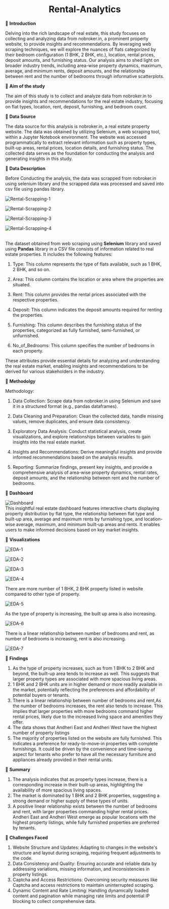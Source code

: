 <h1 align="center" >Rental-Analytics</h1>
                                              
🔘 **Introduction**

Delving into the rich landscape of real estate, this study focuses on collecting and analyzing data from nobroker.in, a prominent property website, to provide insights and recommendations. By leveraging web scraping techniques, we will explore the nuances of flats categorized by their bedroom configuration (1 BHK, 2 BHK, etc.), location, rental prices, deposit amounts, and furnishing status. Our analysis aims to shed light on broader industry trends, including area-wise property dynamics, maximum, average, and minimum rents, deposit amounts, and the relationship between rent and the number of bedrooms through informative scatterplots.

🔘 **Aim of the study**

The aim of this study is to collect and analyze data from nobroker.in to provide insights and recommendations for the real estate industry, focusing on flat types, location, rent, deposit, furnishing, and bedroom count.

🔘 **Data Source**

The data source for this analysis is nobroker.in, a real estate property website. The data was obtained by utilizing Selenium, a web scraping tool, within a Jupyter Notebook environment. The website was accessed programmatically to extract relevant information such as property types, built-up areas, rental prices, location details, and furnishing status. The collected data serves as the foundation for conducting the analysis and generating insights in this study.

🔘 **Data Description**

Before Conducting the analysis, the data was scrapped from nobroker.in using selenium library and the scrapped data was processed and saved into csv file using pandas library.<br>

<img src="https://i.ibb.co/pK91SvS/Rental-Scrapping-1.png" alt="Rental-Scrapping-1" border="0">
<p></p>
<img src="https://i.ibb.co/w6Xz0r5/Rental-Scrapping-2.png" alt="Rental-Scrapping-2" border="0">
<p></p>
<img src="https://i.ibb.co/K2rbtQh/Rental-Scrapping-3.png" alt="Rental-Scrapping-3" border="0">
<p></p>
<img src="https://i.ibb.co/tcxsc0T/Rental-Scrapping-4.png" alt="Rental-Scrapping-4" border="0">
<p></p>
<br>
The dataset obtained from web scraping using <b>Selenium</b> library and saved using <b>Pandas</b> library in a CSV file consists of information related to real estate properties. It includes the following features:

1. Type: This column represents the type of flats available, such as 1 BHK, 2 BHK, and so on.

2. Area: This column contains the location or area where the properties are situated.

3. Rent: This column provides the rental prices associated with the respective properties.

4. Deposit: This column indicates the deposit amounts required for renting the properties.

5. Furnishing: This column describes the furnishing status of the properties, categorized as fully furnished, semi-furnished, or unfurnished.

6. No_of_Bedrooms: This column specifies the number of bedrooms in each property.

These attributes provide essential details for analyzing and understanding the real estate market, enabling insights and recommendations to be derived for various stakeholders in the industry.

🔘 **Methodolgy**

Methodology:

1. Data Collection: Scrape data from nobroker.in using Selenium and save it in a structured format (e.g., pandas dataframes).

2. Data Cleaning and Preparation: Clean the collected data, handle missing values, remove duplicates, and ensure data consistency.

3. Exploratory Data Analysis: Conduct statistical analysis, create visualizations, and explore relationships between variables to gain insights into the real estate market.

4. Insights and Recommendations: Derive meaningful insights and provide informed recommendations based on the analysis results.

5. Reporting: Summarize findings, present key insights, and provide a comprehensive analysis of area-wise property dynamics, rental rates, deposit amounts, and the relationship between rent and the number of bedrooms.

🔘 **Dashboard**<br>

<img src="https://i.ibb.co/zSfBP2V/Dashboard.png" alt="Dashboard" border="0"><br>
This insightful real estate dashboard features interactive charts displaying property distribution by flat type, the relationship between flat type and built-up area, average and maximum rents by furnishing type, and location-wise average, maximum, and minimum built-up areas and rents. It enables users to make informed decisions based on key market insights.

🔘 **Visualizations**<br>

<img src="https://i.ibb.co/xzKMTKB/EDA-1.png" alt="EDA-1" border="0">
<p></p>
<img src="https://i.ibb.co/7YbRPY2/EDA-2.png" alt="EDA-2" border="0">
<p></p>
<img src="https://i.ibb.co/WyHhqPV/EDA-3.png" alt="EDA-3" border="0">
<p></p>
<img src="https://i.ibb.co/3vPx31X/EDA-4.png" alt="EDA-4" border="0">
<p> There are more number of 1 BHK, 2 BHK property listed in website compared to other type of property.</p>
<img src="https://i.ibb.co/YDNR4MP/EDA-5.png" alt="EDA-5" border="0">
<p>As the type of property is increasing, the built up area is also increasing.</p>
<img src="https://i.ibb.co/cr3DV1z/EDA-6.png" alt="EDA-6" border="0">
<p>There is a linear relationship between number of bedrooms and rent, as number of bedrooms is increasing, rent is also increasing.</p>
<img src="https://i.ibb.co/h2NqKLG/EDA-7.png" alt="EDA-7" border="0">
<p></p>

🔘 **Findings**

1.  As the type of property increases, such as from 1 BHK to 2 BHK and beyond, the built-up area tends to increase as well. This suggests that larger property types are associated with more spacious living areas.
2. 1 BHK and 2 BHK units are in higher demand or more readily available in the market, potentially reflecting the preferences and affordability of potential buyers or tenants.
3. There is a linear relationship between number of bedrooms and rent,As the number of bedrooms increases, the rent also tends to increase. This implies that larger properties with more bedrooms command higher rental prices, likely due to the increased living space and amenities they offer.
4. The data shows that Andheri East and Andheri West have the highest number of property listings
5. The majority of properties listed on the website are fully furnished. This indicates a preference for ready-to-move-in properties with complete furnishings. It could be driven by the convenience and time-saving aspect for tenants who prefer to have all the necessary furniture and appliances already provided in their rental units.  


🔘 **Summary**

1. The analysis indicates that as property types increase, there is a corresponding increase in their built-up areas, highlighting the availability of more spacious living spaces.
2. The market is dominated by 1 BHK and 2 BHK properties, suggesting a strong demand or higher supply of these types of units.
3. A positive linear relationship exists between the number of bedrooms and rent, with larger properties commanding higher rental prices. Andheri East and Andheri West emerge as popular locations with the highest property listings, while fully furnished properties are preferred by tenants.

🔘 **Challenges Faced**

1. Website Structure and Updates: Adapting to changes in the website's structure and layout during scraping, requiring frequent adjustments to the code.
2. Data Consistency and Quality: Ensuring accurate and reliable data by addressing variations, missing information, and inconsistencies in property listings.
3. Captcha and Access Restrictions: Overcoming security measures like Captcha and access restrictions to maintain uninterrupted scraping.
4. Dynamic Content and Rate Limiting: Handling dynamically loaded content and pagination while managing rate limits and potential IP blocking to collect comprehensive data.
